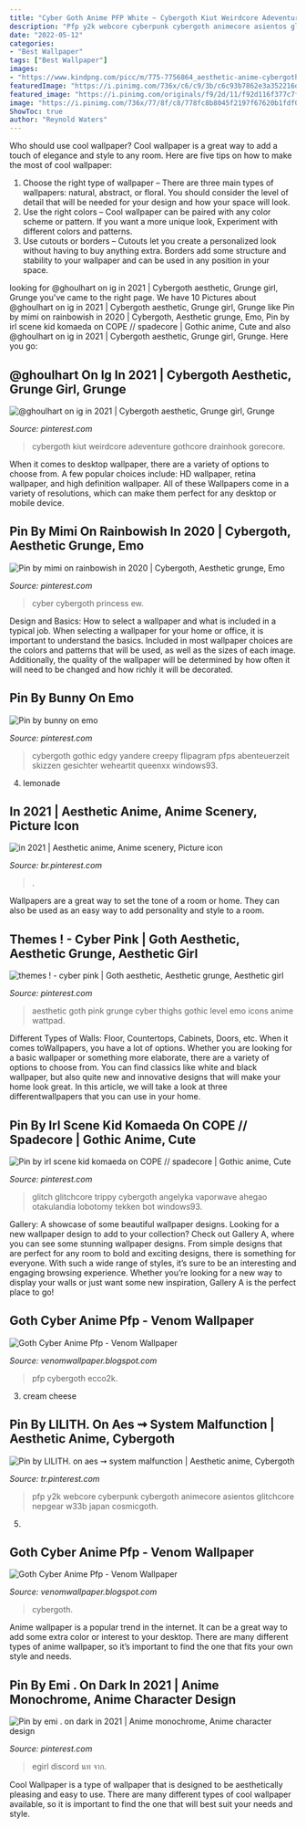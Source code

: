 ```yaml
---
title: "Cyber Goth Anime PFP White ~ Cybergoth Kiut Weirdcore Adeventure Gothcore Drainhook Gorecore"
description: "Pfp y2k webcore cyberpunk cybergoth animecore asientos glitchcore nepgear w33b japan cosmicgoth"
date: "2022-05-12"
categories:
- "Best Wallpaper"
tags: ["Best Wallpaper"]
images:
- "https://www.kindpng.com/picc/m/775-7756864_aesthetic-anime-cybergoth-hd-png-download.png"
featuredImage: "https://i.pinimg.com/736x/c6/c9/3b/c6c93b7862e3a352216dc42221a44f6d.jpg"
featured_image: "https://i.pinimg.com/originals/f9/2d/11/f92d116f377c7f82d5e910ba32b89cc0.jpg"
image: "https://i.pinimg.com/736x/77/8f/c8/778fc8b8045f2197f67620b1fdf0a09e.jpg"
ShowToc: true
author: "Reynold Waters"
---
```



Who should use cool wallpaper?
Cool wallpaper is a great way to add a touch of elegance and style to any room. Here are five tips on how to make the most of cool wallpaper: 
1) Choose the right type of wallpaper – There are three main types of wallpapers: natural, abstract, or floral. You should consider the level of detail that will be needed for your design and how your space will look. 
2) Use the right colors – Cool wallpaper can be paired with any color scheme or pattern. If you want a more unique look, Experiment with different colors and patterns. 
3) Use cutouts or borders – Cutouts let you create a personalized look without having to buy anything extra. Borders add some structure and stability to your wallpaper and can be used in any position in your space.

	

		
looking for @ghoulhart on ig in 2021 | Cybergoth aesthetic, Grunge girl, Grunge you've came to the right page. We have 10 Pictures about @ghoulhart on ig in 2021 | Cybergoth aesthetic, Grunge girl, Grunge like Pin by mimi on rainbowish in 2020 | Cybergoth, Aesthetic grunge, Emo, Pin by irl scene kid komaeda on COPE // spadecore | Gothic anime, Cute and also @ghoulhart on ig in 2021 | Cybergoth aesthetic, Grunge girl, Grunge. Here you go:
		
    
## @ghoulhart On Ig In 2021 | Cybergoth Aesthetic, Grunge Girl, Grunge

<img loading=lazy src="https://i.pinimg.com/originals/92/9b/0d/929b0db4dc0da03fef5da10fd9136473.jpg" onerror="this.onerror=null;this.src='https://tse3.mm.bing.net/th?id=OIP.1hdArHpUgxE2Yp0aLbxTfQHaJT&amp;pid=15.1';" alt="@ghoulhart on ig in 2021 | Cybergoth aesthetic, Grunge girl, Grunge">

_Source: pinterest.com_

>cybergoth kiut weirdcore adeventure gothcore drainhook gorecore. 

	

When it comes to desktop wallpaper, there are a variety of options to choose from. A few popular choices include: HD wallpaper, retina wallpaper, and high definition wallpaper. All of these Wallpapers come in a variety of resolutions, which can make them perfect for any desktop or mobile device. 

    
## Pin By Mimi On Rainbowish In 2020 | Cybergoth, Aesthetic Grunge, Emo

<img loading=lazy src="https://i.pinimg.com/736x/04/da/27/04da2721b13068912cebd5647f0b7e8a.jpg" onerror="this.onerror=null;this.src='https://tse4.mm.bing.net/th?id=OIP.knKRrWuZU9xhBIcw22KZ8AHaHa&amp;pid=15.1';" alt="Pin by mimi on rainbowish in 2020 | Cybergoth, Aesthetic grunge, Emo">

_Source: pinterest.com_

>cyber cybergoth princess ew. 

	

Design and Basics: How to select a wallpaper and what is included in a typical job.
When selecting a wallpaper for your home or office, it is important to understand the basics. Included in most wallpaper choices are the colors and patterns that will be used, as well as the sizes of each image. Additionally, the quality of the wallpaper will be determined by how often it will need to be changed and how richly it will be decorated.

    
## Pin By Bunny On Emo

<img loading=lazy src="https://i.pinimg.com/736x/4a/57/5f/4a575f5faca23e5c384c2cd78643aa41.jpg" onerror="this.onerror=null;this.src='https://tse1.mm.bing.net/th?id=OIP.zQ9oW1gAbbLDll-fGw4F1wHaHa&amp;pid=15.1';" alt="Pin by bunny on emo">

_Source: pinterest.com_

>cybergoth gothic edgy yandere creepy flipagram pfps abenteuerzeit skizzen gesichter weheartit queenxx windows93. 

	

4. lemonade 

    
## In 2021 | Aesthetic Anime, Anime Scenery, Picture Icon

<img loading=lazy src="https://i.pinimg.com/736x/c6/c9/3b/c6c93b7862e3a352216dc42221a44f6d.jpg" onerror="this.onerror=null;this.src='https://tse4.mm.bing.net/th?id=OIP.eyNVBf-s-pQt_WyNUrNzOwHaHa&amp;pid=15.1';" alt="in 2021 | Aesthetic anime, Anime scenery, Picture icon">

_Source: br.pinterest.com_

>. 

	

Wallpapers are a great way to set the tone of a room or home. They can also be used as an easy way to add personality and style to a room.

    
## Themes ! - Cyber Pink | Goth Aesthetic, Aesthetic Grunge, Aesthetic Girl

<img loading=lazy src="https://i.pinimg.com/736x/0d/ef/8e/0def8e134735d09ce19be19cebf4ad46.jpg" onerror="this.onerror=null;this.src='https://tse2.mm.bing.net/th?id=OIP.HpcFfOi8TnvEi4ruTd9T8wHaHa&amp;pid=15.1';" alt="themes ! - cyber pink | Goth aesthetic, Aesthetic grunge, Aesthetic girl">

_Source: pinterest.com_

>aesthetic goth pink grunge cyber thighs gothic level emo icons anime wattpad. 

	

Different Types of Walls: Floor, Countertops, Cabinets, Doors, etc.
When it comes toWallpapers, you have a lot of options. Whether you are looking for a basic wallpaper or something more elaborate, there are a variety of options to choose from. You can find classics like white and black wallpaper, but also quite new and innovative designs that will make your home look great. In this article, we will take a look at three differentwallpapers that you can use in your home.

    
## Pin By Irl Scene Kid Komaeda On COPE // Spadecore | Gothic Anime, Cute

<img loading=lazy src="https://i.pinimg.com/736x/17/97/43/1797435f9aff2ba0fa6ae1dfd8b8c9e5.jpg" onerror="this.onerror=null;this.src='https://tse4.mm.bing.net/th?id=OIP.2a6tdPprhrewJ-Antn39IgHaHa&amp;pid=15.1';" alt="Pin by irl scene kid komaeda on COPE // spadecore | Gothic anime, Cute">

_Source: pinterest.com_

>glitch glitchcore trippy cybergoth angelyka vaporwave ahegao otakulandia lobotomy tekken bot windows93. 

	

Gallery: A showcase of some beautiful wallpaper designs.
Looking for a new wallpaper design to add to your collection? Check out Gallery A, where you can see some stunning wallpaper designs. From simple designs that are perfect for any room to bold and exciting designs, there is something for everyone. With such a wide range of styles, it’s sure to be an interesting and engaging browsing experience. Whether you’re looking for a new way to display your walls or just want some new inspiration, Gallery A is the perfect place to go!





	
	
    
## Goth Cyber Anime Pfp - Venom Wallpaper

<img loading=lazy src="https://i.pinimg.com/originals/f9/2d/11/f92d116f377c7f82d5e910ba32b89cc0.jpg" onerror="this.onerror=null;this.src='https://tse2.mm.bing.net/th?id=OIP.gPNz5HNisSLZxTy3eMLcIwHaG-&amp;pid=15.1';" alt="Goth Cyber Anime Pfp - Venom Wallpaper">

_Source: venomwallpaper.blogspot.com_

>pfp cybergoth ecco2k. 

	

3. cream cheese 

    
## Pin By LILITH. On Aes ⇝ System Malfunction | Aesthetic Anime, Cybergoth

<img loading=lazy src="https://i.pinimg.com/736x/81/e4/00/81e40031ab66e2eb99e27e4f204e35bf.jpg" onerror="this.onerror=null;this.src='https://tse4.mm.bing.net/th?id=OIP.i8aDF11QcsjUfizVE2kYTwHaHM&amp;pid=15.1';" alt="Pin by LILITH. on aes ⇝ system malfunction | Aesthetic anime, Cybergoth">

_Source: tr.pinterest.com_

>pfp y2k webcore cyberpunk cybergoth animecore asientos glitchcore nepgear w33b japan cosmicgoth. 

	

5.

    
## Goth Cyber Anime Pfp - Venom Wallpaper

<img loading=lazy src="https://www.kindpng.com/picc/m/775-7756864_aesthetic-anime-cybergoth-hd-png-download.png" onerror="this.onerror=null;this.src='https://tse4.mm.bing.net/th?id=OIP.ThXkyXM8ol9ccacC00vLgwHaGw&amp;pid=15.1';" alt="Goth Cyber Anime Pfp - Venom Wallpaper">

_Source: venomwallpaper.blogspot.com_

>cybergoth. 

	

Anime wallpaper is a popular trend in the internet. It can be a great way to add some extra color or interest to your desktop. There are many different types of anime wallpaper, so it’s important to find the one that fits your own style and needs.

    
## Pin By Emi . On Dark In 2021 | Anime Monochrome, Anime Character Design

<img loading=lazy src="https://i.pinimg.com/736x/77/8f/c8/778fc8b8045f2197f67620b1fdf0a09e.jpg" onerror="this.onerror=null;this.src='https://tse2.mm.bing.net/th?id=OIP.zfWZ2lCfzoJZ0kVVUPzUjgHaHp&amp;pid=15.1';" alt="Pin by emi . on dark in 2021 | Anime monochrome, Anime character design">

_Source: pinterest.com_

>egirl discord นท จาก. 

	

Cool Wallpaper is a type of wallpaper that is designed to be aesthetically pleasing and easy to use. There are many different types of cool wallpaper available, so it is important to find the one that will best suit your needs and style.

